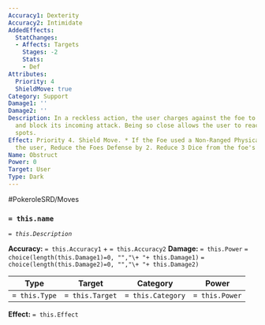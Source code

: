 ```yaml
---
Accuracy1: Dexterity
Accuracy2: Intimidate
AddedEffects:
  StatChanges:
  - Affects: Targets
    Stages: -2
    Stats:
    - Def
Attributes:
  Priority: 4
  ShieldMove: true
Category: Support
Damage1: ''
Damage2: ''
Description: In a reckless action, the user charges against the foe to stop its momentum
  and block its incoming attack. Being so close allows the user to reach for weak
  spots.
Effect: Priority 4. Shield Move. * If the Foe used a Non-Ranged Physical Move against
  the user, Reduce the Foes Defense by 2. Reduce 3 Dice from the foe's Damage Pool.
Name: Obstruct
Power: 0
Target: User
Type: Dark
---
```


#PokeroleSRD/Moves

### `= this.name` 
*`= this.Description`*

**Accuracy:** `= this.Accuracy1` + `= this.Accuracy2`
**Damage:** `= this.Power` `= choice(length(this.Damage1)=0, "","\+ "+ this.Damage1)` `= choice(length(this.Damage2)=0, "","\+ "+ this.Damage2)`

| Type          | Target          | Category          | Power          |
| ------------- | --------------- | ----------------  | -------------- |
| `= this.Type` | `= this.Target` | `= this.Category` | `= this.Power` | 

**Effect:** `= this.Effect`